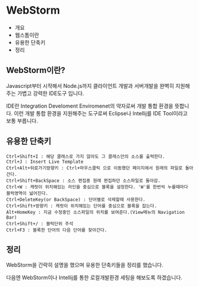 # WebStorm

* 개요
* 웹스톰이란
* 유용한 단축키
* 정리

## WebStorm이란?
Javascript부터 시작해서 Node.js까지 클라이언트 개발과 서버개발을 완벽히 지원해주는 가볍고 강력한 IDE도구 입니다.
 
IDE란 Integration Develoment Enviromenet의 약자로써 개발 통합 환경을 뜻합니다. 이런 개발 통합 환경을 지원해주는 도구로써 Eclipse나 Intellij를 IDE Tool이라고 보통 부릅니다.

## 유용한 단축키

    Ctrl+Shift+I : 해당 클래스로 가지 않아도 그 클래스안의 소스를 출력한다.
    Ctrl+J : Insert Live Template
    Ctrl+Alt+뒤로가기방향키 : Ctrl+마우스클릭 으로 이동했던 페이지에서 원래의 파일로 돌아간다.
    Ctrl+Shift+BackSpace : 소스 편집중 원래 편집하던 소스파일로 돌아감.
    Ctrl+W : 캐럿이 위치해있는 라인을 중심으로 블록을 설정한다. 'W'를 한번씩 누를때마다 블럭영역이 넓어진다.
    Ctrl+DeleteKey(or BackSpace) : 단어별로 삭제할때 사용한다.
    Ctrl+Shift+방향키 : 캐럿이 위치해있는 단어를 중심으로 블록을 잡는다.
    Alt+HomeKey : 지금 수정중인 소스파일의 위치를 보여준다.(View메뉴의 Navigation Bar)
    Ctrl+Shift+/ : 블럭단위 주석
    Ctrl+F3 : 블록한 단어의 다음 단어를 찾아간다.

## 정리
WebStorm을 간략히 설명을 했으며 유용한 단축키들을 정리를 했습니다.

다음엔 WebStorm이나 Intellij를 통한 로컬개발환경 세팅을 해보도록 하겠습니다.








 
